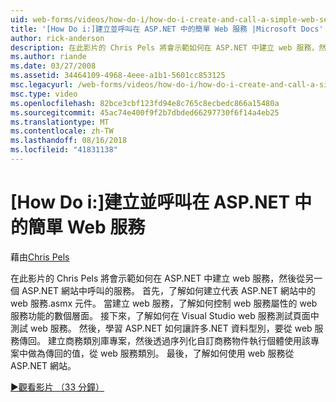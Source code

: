 ```yaml
---
uid: web-forms/videos/how-do-i/how-do-i-create-and-call-a-simple-web-service-in-aspnet
title: '[How Do i:]建立並呼叫在 ASP.NET 中的簡單 Web 服務 |Microsoft Docs'
author: rick-anderson
description: 在此影片的 Chris Pels 將會示範如何在 ASP.NET 中建立 web 服務，然後從另一個 ASP.NET 網站中呼叫的服務。 首先，了解如何建立...
ms.author: riande
ms.date: 03/27/2008
ms.assetid: 34464109-4968-4eee-a1b1-5601cc853125
msc.legacyurl: /web-forms/videos/how-do-i/how-do-i-create-and-call-a-simple-web-service-in-aspnet
msc.type: video
ms.openlocfilehash: 82bce3cbf123fd94e8c765c8ecbedc866a15480a
ms.sourcegitcommit: 45ac74e400f9f2b7dbded66297730f6f14a4eb25
ms.translationtype: MT
ms.contentlocale: zh-TW
ms.lasthandoff: 08/16/2018
ms.locfileid: "41831138"
---
```

<a name="how-do-i-create-and-call-a-simple-web-service-in-aspnet"></a>[How Do i:]建立並呼叫在 ASP.NET 中的簡單 Web 服務
====================
藉由[Chris Pels](https://twitter.com/chrispels)

在此影片的 Chris Pels 將會示範如何在 ASP.NET 中建立 web 服務，然後從另一個 ASP.NET 網站中呼叫的服務。 首先，了解如何建立代表 ASP.NET 網站中的 web 服務.asmx 元件。 當建立 web 服務，了解如何控制 web 服務屬性的 web 服務功能的數個層面。 接下來，了解如何在 Visual Studio web 服務測試頁面中測試 web 服務。 然後，學習 ASP.NET 如何讓許多.NET 資料型別，要從 web 服務傳回。 建立商務類別庫專案，然後透過序列化自訂商務物件執行個體使用該專案中做為傳回的值，從 web 服務類別。 最後，了解如何使用 web 服務從 ASP.NET 網站。

[&#9654;觀看影片 （33 分鐘）](https://channel9.msdn.com/Blogs/ASP-NET-Site-Videos/how-do-i-create-and-call-a-simple-web-service-in-aspnet)
